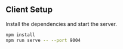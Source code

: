 
## Client Setup

Install the dependencies and start the server.

```sh
npm install
npm run serve -- --port 9004
```
